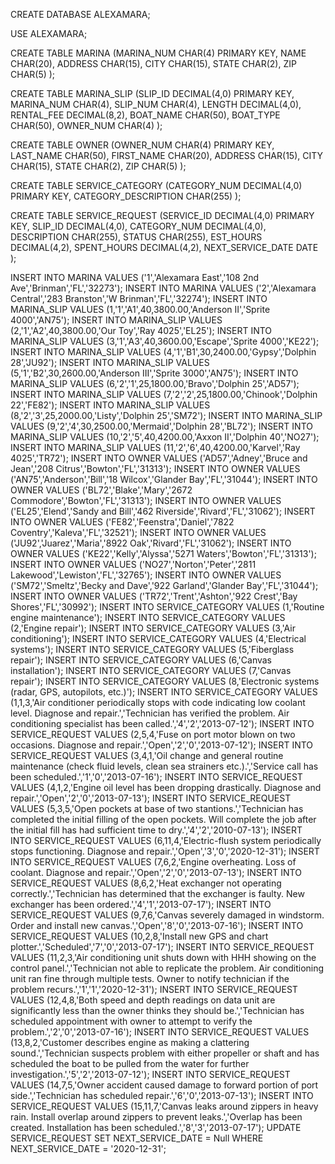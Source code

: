 CREATE DATABASE ALEXAMARA;

USE ALEXAMARA;

CREATE TABLE MARINA
(MARINA_NUM CHAR(4) PRIMARY KEY,
NAME CHAR(20),
ADDRESS CHAR(15),
CITY CHAR(15),
STATE CHAR(2),
ZIP CHAR(5) );

CREATE TABLE MARINA_SLIP
(SLIP_ID DECIMAL(4,0) PRIMARY KEY,
MARINA_NUM CHAR(4),
SLIP_NUM CHAR(4),
LENGTH DECIMAL(4,0),
RENTAL_FEE DECIMAL(8,2),
BOAT_NAME CHAR(50),
BOAT_TYPE CHAR(50),
OWNER_NUM CHAR(4) );

CREATE TABLE OWNER
(OWNER_NUM CHAR(4) PRIMARY KEY,
LAST_NAME CHAR(50),
FIRST_NAME CHAR(20),
ADDRESS CHAR(15),
CITY CHAR(15),
STATE CHAR(2),
ZIP CHAR(5) );

CREATE TABLE SERVICE_CATEGORY
(CATEGORY_NUM DECIMAL(4,0) PRIMARY KEY,
CATEGORY_DESCRIPTION CHAR(255) );

CREATE TABLE SERVICE_REQUEST
(SERVICE_ID DECIMAL(4,0) PRIMARY KEY,
SLIP_ID DECIMAL(4,0),
CATEGORY_NUM DECIMAL(4,0),
DESCRIPTION CHAR(255),
STATUS CHAR(255),
EST_HOURS DECIMAL(4,2),
SPENT_HOURS DECIMAL(4,2),
NEXT_SERVICE_DATE DATE );

INSERT INTO MARINA
VALUES
('1','Alexamara East','108 2nd Ave','Brinman','FL','32273');
INSERT INTO MARINA
VALUES
('2','Alexamara Central','283 Branston','W Brinman','FL','32274');
INSERT INTO MARINA_SLIP
VALUES
(1,'1','A1',40,3800.00,'Anderson II','Sprite 4000','AN75');
INSERT INTO MARINA_SLIP
VALUES
(2,'1','A2',40,3800.00,'Our Toy','Ray 4025','EL25');
INSERT INTO MARINA_SLIP
VALUES
(3,'1','A3',40,3600.00,'Escape','Sprite 4000','KE22');
INSERT INTO MARINA_SLIP
VALUES
(4,'1','B1',30,2400.00,'Gypsy','Dolphin 28','JU92');
INSERT INTO MARINA_SLIP
VALUES
(5,'1','B2',30,2600.00,'Anderson III','Sprite 3000','AN75');
INSERT INTO MARINA_SLIP
VALUES
(6,'2','1',25,1800.00,'Bravo','Dolphin 25','AD57');
INSERT INTO MARINA_SLIP
VALUES
(7,'2','2',25,1800.00,'Chinook','Dolphin 22','FE82');
INSERT INTO MARINA_SLIP
VALUES
(8,'2','3',25,2000.00,'Listy','Dolphin 25','SM72');
INSERT INTO MARINA_SLIP
VALUES
(9,'2','4',30,2500.00,'Mermaid','Dolphin 28','BL72');
INSERT INTO MARINA_SLIP
VALUES
(10,'2','5',40,4200.00,'Axxon II','Dolphin 40','NO27');
INSERT INTO MARINA_SLIP
VALUES
(11,'2','6',40,4200.00,'Karvel','Ray 4025','TR72');
INSERT INTO OWNER
VALUES
('AD57','Adney','Bruce and Jean','208 Citrus','Bowton','FL','31313');
INSERT INTO OWNER
VALUES
('AN75','Anderson','Bill','18 Wilcox','Glander Bay','FL','31044');
INSERT INTO OWNER
VALUES
('BL72','Blake','Mary','2672 Commodore','Bowton','FL','31313');
INSERT INTO OWNER
VALUES
('EL25','Elend','Sandy and Bill','462 Riverside','Rivard','FL','31062');
INSERT INTO OWNER
VALUES
('FE82','Feenstra','Daniel','7822 Coventry','Kaleva','FL','32521');
INSERT INTO OWNER
VALUES
('JU92','Juarez','Maria','8922 Oak','Rivard','FL','31062');
INSERT INTO OWNER
VALUES
('KE22','Kelly','Alyssa','5271 Waters','Bowton','FL','31313');
INSERT INTO OWNER
VALUES
('NO27','Norton','Peter','2811 Lakewood','Lewiston','FL','32765');
INSERT INTO OWNER
VALUES
('SM72','Smeltz','Becky and Dave','922 Garland','Glander Bay','FL','31044');
INSERT INTO OWNER
VALUES
('TR72','Trent','Ashton','922 Crest','Bay Shores','FL','30992');
INSERT INTO SERVICE_CATEGORY
VALUES
(1,'Routine engine maintenance');
INSERT INTO SERVICE_CATEGORY
VALUES
(2,'Engine repair');
INSERT INTO SERVICE_CATEGORY
VALUES
(3,'Air conditioning');
INSERT INTO SERVICE_CATEGORY
VALUES
(4,'Electrical systems');
INSERT INTO SERVICE_CATEGORY
VALUES
(5,'Fiberglass repair');
INSERT INTO SERVICE_CATEGORY
VALUES
(6,'Canvas installation');
INSERT INTO SERVICE_CATEGORY
VALUES
(7,'Canvas repair');
INSERT INTO SERVICE_CATEGORY
VALUES
(8,'Electronic systems (radar, GPS, autopilots, etc.)');
INSERT INTO SERVICE_CATEGORY
VALUES
(1,1,3,'Air conditioner periodically stops with code indicating low coolant level. Diagnose and repair.','Technician has verified the problem. Air conditioning specialist has been called.','4','2','2013-07-12');
INSERT INTO SERVICE_REQUEST
VALUES
(2,5,4,'Fuse on port motor blown on two occasions. Diagnose and repair.','Open','2','0','2013-07-12');
INSERT INTO SERVICE_REQUEST
VALUES
(3,4,1,'Oil change and general routine maintenance (check fluid levels, clean sea strainers etc.).','Service call has been scheduled.','1','0','2013-07-16');
INSERT INTO SERVICE_REQUEST
VALUES
(4,1,2,'Engine oil level has been dropping drastically. Diagnose and repair.','Open','2','0','2013-07-13');
INSERT INTO SERVICE_REQUEST
VALUES
(5,3,5,'Open pockets at base of two stantions.','Technician has completed the initial filling of the open pockets. Will complete the job after the initial fill has had sufficient time to dry.','4','2','2010-07-13');
INSERT INTO SERVICE_REQUEST
VALUES
(6,11,4,'Electric-flush system periodically stops functioning. Diagnose and repair.','Open','3','0','2020-12-31');
INSERT INTO SERVICE_REQUEST
VALUES
(7,6,2,'Engine overheating. Loss of coolant. Diagnose and repair.','Open','2','0','2013-07-13');
INSERT INTO SERVICE_REQUEST
VALUES
(8,6,2,'Heat exchanger not operating correctly.','Technician has determined that the exchanger is faulty. New exchanger has been ordered.','4','1','2013-07-17');
INSERT INTO SERVICE_REQUEST
VALUES
(9,7,6,'Canvas severely damaged in windstorm. Order and install new canvas.','Open','8','0','2013-07-16');
INSERT INTO SERVICE_REQUEST
VALUES
(10,2,8,'Install new GPS and chart plotter.','Scheduled','7','0','2013-07-17');
INSERT INTO SERVICE_REQUEST
VALUES
(11,2,3,'Air conditioning unit shuts down with HHH showing on the control panel.','Technician not able to replicate the problem. Air conditioning unit ran fine through multiple tests. Owner to notify technician if the problem recurs.','1','1','2020-12-31');
INSERT INTO SERVICE_REQUEST
VALUES
(12,4,8,'Both speed and depth readings on data unit are significantly less than the owner thinks they should be.','Technician has scheduled appointment with owner to attempt to verify the problem.','2','0','2013-07-16');
INSERT INTO SERVICE_REQUEST
VALUES
(13,8,2,'Customer describes engine as making a clattering sound.','Technician suspects problem with either propeller or shaft and has scheduled the boat to be pulled from the water for further investigation.','5','2','2013-07-12');
INSERT INTO SERVICE_REQUEST
VALUES
(14,7,5,'Owner accident caused damage to forward portion of port side.','Technician has scheduled repair.','6','0','2013-07-13');
INSERT INTO SERVICE_REQUEST
VALUES
(15,11,7,'Canvas leaks around zippers in heavy rain. Install overlap around zippers to prevent leaks.','Overlap has been created. Installation has been scheduled.','8','3','2013-07-17');
UPDATE SERVICE_REQUEST
SET NEXT_SERVICE_DATE = Null
WHERE NEXT_SERVICE_DATE = '2020-12-31';

